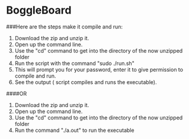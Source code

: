 # BoggleBoard

###Here are the steps make it compile and run:

1. Download the zip and unzip it.  
2. Open up the command line.
3. Use the "cd" command to get into the directory of the now unzipped folder
4. Run the script with the command "sudo ./run.sh"
5. This will prompt you for your password, enter it to give permission to compile and run.
6. See the output ( script compiles and runs the executable).

####OR

1. Download the zip and unzip it.  
2. Open up the command line.
3. Use the "cd" command to get into the directory of the now unzipped folder
4. Run the command "./a.out" to run the executable